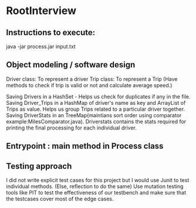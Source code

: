# RootInterview

Instructions to execute:
-----------------------
java -jar process.jar input.txt

Object modeling / software design
----------------------------------

Driver class: To represent a driver
Trip class: To represent a Trip (Have methods to check if trip is valid or not and calculate average speed.)

Saving Drivers in a HashSet  - Helps us check for duplicates if any in the file.
Saving Driver_Trips in a HashMap of driver's name as key and ArrayList of Trips as value. Helps us group Trips related to a particular driver together.
Saving DriverStats in an TreeMap(maintians sort order using comparator example:MilesComparator.java). Driverstats contains the stats required for printing the final processing for each individual driver.

Entrypoint : main method in Process class
-----------------------------------------

Testing approach
------------------------
I did not write explicit test cases for this project but I would use Junit to test individual methods. (Else, reflection to do the same)
Use mutation testing tools like PIT to test the effectiveness of our testbench and make sure that the testcases cover most of the edge cases.






